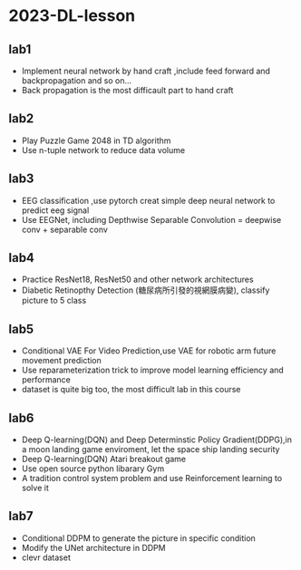 # 2023-DL-lesson
## lab1
- Implement neural network by hand craft ,include feed forward and backpropagation and so on...
- Back propagation is the most difficault part to hand craft

## lab2
- Play Puzzle Game 2048 in TD algorithm
- Use n-tuple network to reduce data volume

## lab3
- EEG classification ,use pytorch creat simple deep neural network to predict eeg signal 
- Use EEGNet, including Depthwise Separable Convolution = deepwise conv + separable conv

## lab4
- Practice ResNet18, ResNet50 and other network architectures
- Diabetic Retinopthy Detection (糖尿病所引發的視網膜病變), classify picture to 5 class

## lab5
- Conditional VAE For Video Prediction,use VAE for robotic arm future movement prediction
- Use reparameterization trick to improve model learning efficiency and performance
- dataset is quite big too, the most difficult lab in this course

## lab6
- Deep Q-learning(DQN) and Deep Determinstic Policy Gradient(DDPG),in a moon landing game enviroment, let the space ship landing security
- Deep Q-learning(DQN) Atari breakout game
- Use open source python libarary Gym
- A tradition control system problem and use Reinforcement learning to solve it

## lab7
- Conditional DDPM to generate the picture in specific condition
- Modify the UNet architecture in DDPM 
- clevr dataset




